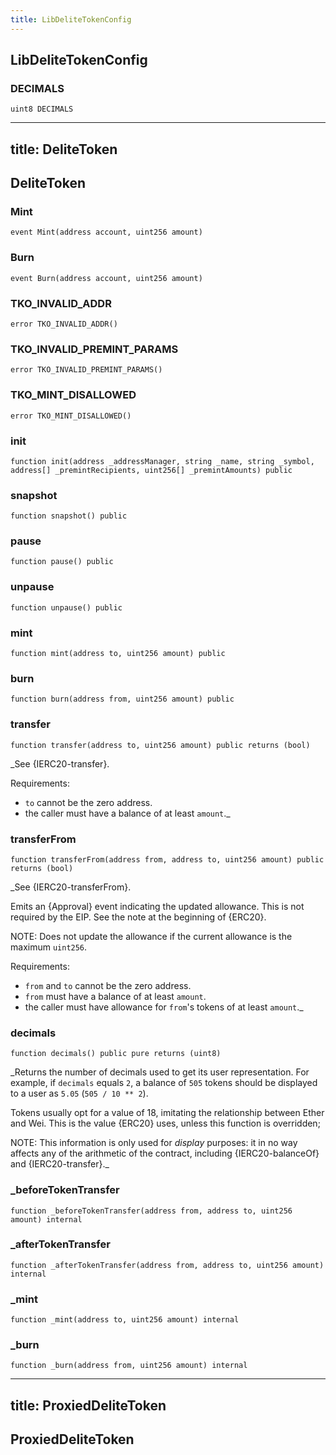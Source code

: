 ```yaml
---
title: LibDeliteTokenConfig
---
```


## LibDeliteTokenConfig

### DECIMALS

```solidity
uint8 DECIMALS
```

---

## title: DeliteToken

## DeliteToken

### Mint

```solidity
event Mint(address account, uint256 amount)
```

### Burn

```solidity
event Burn(address account, uint256 amount)
```

### TKO_INVALID_ADDR

```solidity
error TKO_INVALID_ADDR()
```

### TKO_INVALID_PREMINT_PARAMS

```solidity
error TKO_INVALID_PREMINT_PARAMS()
```

### TKO_MINT_DISALLOWED

```solidity
error TKO_MINT_DISALLOWED()
```

### init

```solidity
function init(address _addressManager, string _name, string _symbol, address[] _premintRecipients, uint256[] _premintAmounts) public
```

### snapshot

```solidity
function snapshot() public
```

### pause

```solidity
function pause() public
```

### unpause

```solidity
function unpause() public
```

### mint

```solidity
function mint(address to, uint256 amount) public
```

### burn

```solidity
function burn(address from, uint256 amount) public
```

### transfer

```solidity
function transfer(address to, uint256 amount) public returns (bool)
```

\_See {IERC20-transfer}.

Requirements:

- `to` cannot be the zero address.
- the caller must have a balance of at least `amount`.\_

### transferFrom

```solidity
function transferFrom(address from, address to, uint256 amount) public returns (bool)
```

\_See {IERC20-transferFrom}.

Emits an {Approval} event indicating the updated allowance. This is not
required by the EIP. See the note at the beginning of {ERC20}.

NOTE: Does not update the allowance if the current allowance
is the maximum `uint256`.

Requirements:

- `from` and `to` cannot be the zero address.
- `from` must have a balance of at least `amount`.
- the caller must have allowance for `from`'s tokens of at least
  `amount`.\_

### decimals

```solidity
function decimals() public pure returns (uint8)
```

\_Returns the number of decimals used to get its user representation.
For example, if `decimals` equals `2`, a balance of `505` tokens should
be displayed to a user as `5.05` (`505 / 10 ** 2`).

Tokens usually opt for a value of 18, imitating the relationship between
Ether and Wei. This is the value {ERC20} uses, unless this function is
overridden;

NOTE: This information is only used for _display_ purposes: it in
no way affects any of the arithmetic of the contract, including
{IERC20-balanceOf} and {IERC20-transfer}.\_

### \_beforeTokenTransfer

```solidity
function _beforeTokenTransfer(address from, address to, uint256 amount) internal
```

### \_afterTokenTransfer

```solidity
function _afterTokenTransfer(address from, address to, uint256 amount) internal
```

### \_mint

```solidity
function _mint(address to, uint256 amount) internal
```

### \_burn

```solidity
function _burn(address from, uint256 amount) internal
```

---

## title: ProxiedDeliteToken

## ProxiedDeliteToken
